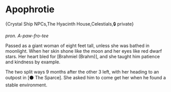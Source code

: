 # Apophrotie

{Crystal Ship NPCs,The Hyacinth House,Celestials,🔒 private}

*pron. A-paw-fro-tee*

Passed as a giant woman of eight feet tall, unless she was bathed in moonlight. When her skin shone like the moon and her eyes like red dwarf stars. Her heart bled for [Brahmiel (Brahm)], and she taught him patience and kindness by example.

The two split ways 9 months after the other 3 left, with her heading to an outpost in [⚫ The Sparce]. She asked him to come get her when he found a stable environment.
